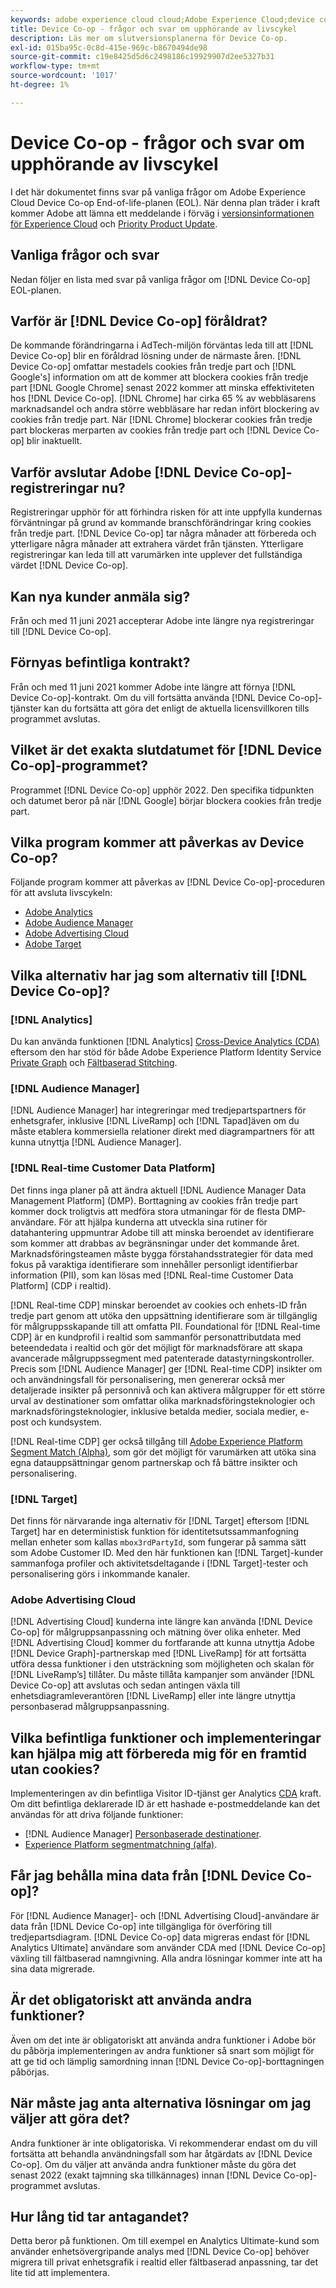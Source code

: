 ```yaml
---
keywords: adobe experience cloud cloud;Adobe Experience Cloud;device co-op;Device Co-op;end of life
title: Device Co-op - frågor och svar om upphörande av livscykel
description: Läs mer om slutversionsplanerna för Device Co-op.
exl-id: 015ba95c-0c8d-415e-969c-b8670494de98
source-git-commit: c19e8425d5d6c2498186c19929907d2ee5327b31
workflow-type: tm+mt
source-wordcount: '1017'
ht-degree: 1%

---
```


# Device Co-op - frågor och svar om upphörande av livscykel

I det här dokumentet finns svar på vanliga frågor om Adobe Experience Cloud Device Co-op End-of-life-planen (EOL). När denna plan träder i kraft kommer Adobe att lämna ett meddelande i förväg i [versionsinformationen för Experience Cloud](https://experienceleague.adobe.com/docs/release-notes/experience-cloud/current.html) och [Priority Product Update](https://www.adobe.com/subscription/priority-product-update.html).

## Vanliga frågor och svar 

Nedan följer en lista med svar på vanliga frågor om [!DNL Device Co-op] EOL-planen.

## Varför är [!DNL Device Co-op] föråldrat?

De kommande förändringarna i AdTech-miljön förväntas leda till att [!DNL Device Co-op] blir en föråldrad lösning under de närmaste åren. [!DNL Device Co-op] omfattar mestadels cookies från tredje part och  [!DNL Google's] information om att de kommer att blockera cookies från tredje part  [!DNL Google Chrome] senast 2022 kommer att minska effektiviteten hos  [!DNL Device Co-op]. [!DNL Chrome] har cirka 65 % av webbläsarens marknadsandel och andra större webbläsare har redan infört blockering av cookies från tredje part. När [!DNL Chrome] blockerar cookies från tredje part blockeras merparten av cookies från tredje part och [!DNL Device Co-op] blir inaktuellt.

## Varför avslutar Adobe [!DNL Device Co-op]-registreringar nu?

Registreringar upphör för att förhindra risken för att inte uppfylla kundernas förväntningar på grund av kommande branschförändringar kring cookies från tredje part. [!DNL Device Co-op] tar några månader att förbereda och ytterligare några månader att extrahera värdet från tjänsten. Ytterligare registreringar kan leda till att varumärken inte upplever det fullständiga värdet [!DNL Device Co-op].

## Kan nya kunder anmäla sig?

Från och med 11 juni 2021 accepterar Adobe inte längre nya registreringar till [!DNL Device Co-op].

## Förnyas befintliga kontrakt?

Från och med 11 juni 2021 kommer Adobe inte längre att förnya [!DNL Device Co-op]-kontrakt. Om du vill fortsätta använda [!DNL Device Co-op]-tjänster kan du fortsätta att göra det enligt de aktuella licensvillkoren tills programmet avslutas.

## Vilket är det exakta slutdatumet för [!DNL Device Co-op]-programmet?

Programmet [!DNL Device Co-op] upphör 2022. Den specifika tidpunkten och datumet beror på när [!DNL Google] börjar blockera cookies från tredje part.

## Vilka program kommer att påverkas av Device Co-op?

Följande program kommer att påverkas av [!DNL Device Co-op]-proceduren för att avsluta livscykeln:

- [Adobe Analytics](https://experienceleague.adobe.com/docs/analytics.html?lang=en)
- [Adobe Audience Manager](https://experienceleague.adobe.com/docs/audience-manager/user-guide/overview/aam-overview.html?lang=en)
- [Adobe Advertising Cloud](https://experienceleague.adobe.com/docs/advertising-cloud.html?lang=en)
- [Adobe Target](https://experienceleague.adobe.com/docs/target/using/introduction/intro.html?lang=en)

## Vilka alternativ har jag som alternativ till [!DNL Device Co-op]?

### [!DNL Analytics]

Du kan använda funktionen [!DNL Analytics] [Cross-Device Analytics (CDA)](https://experienceleague.adobe.com/docs/analytics/components/cda/overview.html) eftersom den har stöd för både Adobe Experience Platform Identity Service [Private Graph](https://experienceleague.adobe.com/docs/analytics/components/cda/device-graph.html?lang=en) och [Fältbaserad Stitching](https://experienceleague.adobe.com/docs/analytics/components/cda/field-based-stitching.html?lang=en).

### [!DNL Audience Manager]

[!DNL Audience Manager] har integreringar med tredjepartspartners för enhetsgrafer, inklusive  [!DNL LiveRamp] och  [!DNL Tapad]även om du måste etablera kommersiella relationer direkt med diagrampartners för att kunna utnyttja  [!DNL Audience Manager].

### [!DNL Real-time Customer Data Platform]

Det finns inga planer på att ändra aktuell [!DNL Audience Manager Data Management Platform] (DMP). Borttagning av cookies från tredje part kommer dock troligtvis att medföra stora utmaningar för de flesta DMP-användare. För att hjälpa kunderna att utveckla sina rutiner för datahantering uppmuntrar Adobe till att minska beroendet av identifierare som kommer att drabbas av begränsningar under det kommande året. Marknadsföringsteamen måste bygga förstahandsstrategier för data med fokus på varaktiga identifierare som innehåller personligt identifierbar information (PII), som kan lösas med [!DNL Real-time Customer Data Platform] (CDP i realtid).

[!DNL Real-time CDP] minskar beroendet av cookies och enhets-ID från tredje part genom att utöka den uppsättning identifierare som är tillgänglig för målgruppsskapande till att omfatta PII. Foundational för [!DNL Real-time CDP] är en kundprofil i realtid som sammanför personattributdata med beteendedata i realtid och gör det möjligt för marknadsförare att skapa avancerade målgruppssegment med patenterade datastyrningskontroller. Precis som [!DNL Audience Manager] ger [!DNL Real-time CDP] insikter om och användningsfall för personalisering, men genererar också mer detaljerade insikter på personnivå och kan aktivera målgrupper för ett större urval av destinationer som omfattar olika marknadsföringsteknologier och marknadsföringsteknologier, inklusive betalda medier, sociala medier, e-post och kundsystem.

[!DNL Real-time CDP] ger också tillgång till  [Adobe Experience Platform Segment Match (Alpha)](https://experienceleague.adobe.com/docs/experience-platform/segmentation/ui/segment-match.html?lang=en), som gör det möjligt för varumärken att utöka sina egna datauppsättningar genom partnerskap och få bättre insikter och personalisering.

### [!DNL Target]

Det finns för närvarande inga alternativ för [!DNL Target] eftersom [!DNL Target] har en deterministisk funktion för identitetsutssammanfogning mellan enheter som kallas `mbox3rdPartyId`, som fungerar på samma sätt som Adobe Customer ID. Med den här funktionen kan [!DNL Target]-kunder sammanfoga profiler och aktivitetsdeltagande i [!DNL Target]-tester och personalisering görs i inkommande kanaler.

### Adobe Advertising Cloud

[!DNL Advertising Cloud] kunderna inte längre kan använda  [!DNL Device Co-op] för målgruppsanpassning och mätning över olika enheter. Med [!DNL Advertising Cloud] kommer du fortfarande att kunna utnyttja Adobe [!DNL Device Graph]-partnerskap med [!DNL LiveRamp] för att fortsätta utföra dessa funktioner i den utsträckning som möjligheten och skalan för [!DNL LiveRamp’s] tillåter. Du måste tillåta kampanjer som använder [!DNL Device Co-op] att avslutas och sedan antingen växla till enhetsdiagramleverantören [!DNL LiveRamp] eller inte längre utnyttja personbaserad målgruppsanpassning.

## Vilka befintliga funktioner och implementeringar kan hjälpa mig att förbereda mig för en framtid utan cookies?

Implementeringen av din befintliga Visitor ID-tjänst ger Analytics [CDA](https://experienceleague.adobe.com/docs/analytics/components/cda/overview.html) kraft. Om ditt befintliga deklarerade ID är ett hashade e-postmeddelande kan det användas för att driva följande funktioner:

- [!DNL Audience Manager] [Personbaserade destinationer](https://experienceleague.adobe.com/docs/audience-manager/user-guide/features/destinations/people-based/people-based-destinations-overview.html).
- [Experience Platform segmentmatchning (alfa)](https://experienceleague.adobe.com/docs/experience-platform/segmentation/ui/segment-match.html?lang=en).

## Får jag behålla mina data från [!DNL Device Co-op]?

För [!DNL Audience Manager]- och [!DNL Advertising Cloud]-användare är data från [!DNL Device Co-op] inte tillgängliga för överföring till tredjepartsdiagram. [!DNL Device Co-op] data migreras endast för  [!DNL Analytics Ultimate] användare som använder CDA med  [!DNL Device Co-op] växling till fältbaserad namngivning. Alla andra lösningar kommer inte att ha sina data migrerade.

## Är det obligatoriskt att använda andra funktioner?

Även om det inte är obligatoriskt att använda andra funktioner i Adobe bör du påbörja implementeringen av andra funktioner så snart som möjligt för att ge tid och lämplig samordning innan [!DNL Device Co-op]-borttagningen påbörjas.

## När måste jag anta alternativa lösningar om jag väljer att göra det?

Andra funktioner är inte obligatoriska. Vi rekommenderar endast om du vill fortsätta att behandla användningsfall som har åtgärdats av [!DNL Device Co-op]. Om du väljer att använda andra funktioner måste du göra det senast 2022 (exakt tajmning ska tillkännages) innan [!DNL Device Co-op]-programmet avslutas.

## Hur lång tid tar antagandet?

Detta beror på funktionen. Om till exempel en Analytics Ultimate-kund som använder enhetsövergripande analys med [!DNL Device Co-op] behöver migrera till privat enhetsgrafik i realtid eller fältbaserad anpassning, tar det lite tid att implementera.
